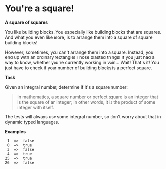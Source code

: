 # You're a square!

<b>A square of squares</b>

You like building blocks. You especially like building blocks that are squares. And what you even like more, is to arrange them into a square of square building blocks!

However, sometimes, you can't arrange them into a square. Instead, you end up with an ordinary rectangle! Those blasted things! If you just had a way to know, whether you're currently working in vain… Wait! That's it! You just have to check if your number of building blocks is a perfect square.

<b>Task</b>

Given an integral number, determine if it's a square number:

>In mathematics, a square number or perfect square is an integer that is the square of an integer; in other words, it is the product of some integer with itself.

The tests will always use some integral number, so don't worry about that in dynamic typed languages.

<b>Examples</b>
```
-1  =>  false
 0  =>  true
 3  =>  false
 4  =>  true
25  =>  true
26  =>  false
``` 
